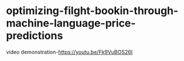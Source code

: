 # optimizing-filght-bookin-through-machine-language-price-predictions
video demonstration-https://youtu.be/Fk9VuBOS26I
